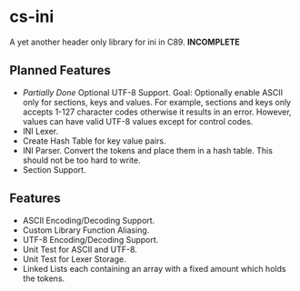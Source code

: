 # cs-ini
A yet another header only library for ini in C89. **INCOMPLETE**

## Planned Features
* *Partially Done* Optional UTF-8 Support. Goal: Optionally enable ASCII only for sections, keys and values. For example, sections and keys only accepts 1-127 character codes otherwise it results in an error. However, values can have valid UTF-8 values except for control codes.
* INI Lexer.
* Create Hash Table for key value pairs.
* INI Parser. Convert the tokens and place them in a hash table. This should not be too hard to write.
* Section Support.

## Features
* ASCII Encoding/Decoding Support.
* Custom Library Function Aliasing.
* UTF-8 Encoding/Decoding Support.
* Unit Test for ASCII and UTF-8.
* Unit Test for Lexer Storage.
* Linked Lists each containing an array with a fixed amount which holds the tokens.
